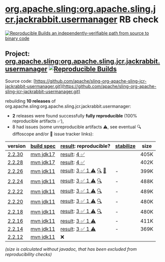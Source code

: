 [org.apache.sling:org.apache.sling.jcr.jackrabbit.usermanager](https://central.sonatype.com/artifact/org.apache.sling/org.apache.sling.jcr.jackrabbit.usermanager/versions) RB check
=======

[![Reproducible Builds](https://reproducible-builds.org/images/logos/rb.svg) an independently-verifiable path from source to binary code](https://reproducible-builds.org/)

## Project: [org.apache.sling:org.apache.sling.jcr.jackrabbit.usermanager](https://central.sonatype.com/artifact/org.apache.sling/org.apache.sling.jcr.jackrabbit.usermanager/versions) [![Reproducible Builds](https://img.shields.io/endpoint?url=https://raw.githubusercontent.com/jvm-repo-rebuild/reproducible-central/master/content/org/apache/sling/org.apache.sling.jcr.jackrabbit.usermanager/badge.json)](https://github.com/jvm-repo-rebuild/reproducible-central/blob/master/content/org/apache/sling/org.apache.sling.jcr.jackrabbit.usermanager/README.md)

Source code: [https://github.com/apache/sling-org-apache-sling-jcr-jackrabbit-usermanager.git](https://github.com/apache/sling-org-apache-sling-jcr-jackrabbit-usermanager.git)

rebuilding **10 releases** of org.apache.sling:org.apache.sling.jcr.jackrabbit.usermanager:
- **2** releases were found successfully **fully reproducible** (100% reproducible artifacts :white_check_mark:),
- 8 had issues (some unreproducible artifacts :warning:, see eventual :mag: diffoscope and/or :memo: issue tracker links):

| version | [build spec](/BUILDSPEC.md) | [result](https://reproducible-builds.org/docs/jvm/): reproducible? | [stabilize](https://github.com/google/oss-rebuild/blob/main/cmd/stabilize/README.md) | size |
| -- | --------- | ------ | ------ | -- |
| [2.2.30](https://central.sonatype.com/artifact/org.apache.sling/org.apache.sling.jcr.jackrabbit.usermanager/2.2.30/pom) | [mvn jdk17](org.apache.sling.jcr.jackrabbit.usermanager-2.2.30.buildspec) | [result](org.apache.sling.jcr.jackrabbit.usermanager-2.2.30.buildinfo): [4 :white_check_mark: ](org.apache.sling.jcr.jackrabbit.usermanager-2.2.30.buildcompare) | | 405K |
| [2.2.28](https://central.sonatype.com/artifact/org.apache.sling/org.apache.sling.jcr.jackrabbit.usermanager/2.2.28/pom) | [mvn jdk17](org.apache.sling.jcr.jackrabbit.usermanager-2.2.28.buildspec) | [result](org.apache.sling.jcr.jackrabbit.usermanager-2.2.28.buildinfo): [4 :white_check_mark: ](org.apache.sling.jcr.jackrabbit.usermanager-2.2.28.buildcompare) | | 402K |
| [2.2.26](https://central.sonatype.com/artifact/org.apache.sling/org.apache.sling.jcr.jackrabbit.usermanager/2.2.26/pom) | [mvn jdk11](org.apache.sling.jcr.jackrabbit.usermanager-2.2.26.buildspec) | [result](org.apache.sling.jcr.jackrabbit.usermanager-2.2.26.buildinfo): [3 :white_check_mark:  1 :warning:](org.apache.sling.jcr.jackrabbit.usermanager-2.2.26.buildcompare) [:mag:](org.apache.sling.jcr.jackrabbit.usermanager-2.2.26.diffoscope) [:memo:](https://github.com/apache/sling-org-apache-sling-jcr-jackrabbit-usermanager/pull/18) | - | 399K |
| [2.2.24](https://central.sonatype.com/artifact/org.apache.sling/org.apache.sling.jcr.jackrabbit.usermanager/2.2.24/pom) | [mvn jdk11](org.apache.sling.jcr.jackrabbit.usermanager-2.2.24.buildspec) | [result](org.apache.sling.jcr.jackrabbit.usermanager-2.2.24.buildinfo): [3 :white_check_mark:  1 :warning:](org.apache.sling.jcr.jackrabbit.usermanager-2.2.24.buildcompare) [:mag:](org.apache.sling.jcr.jackrabbit.usermanager-2.2.24.diffoscope) | - | 488K |
| [2.2.22](https://central.sonatype.com/artifact/org.apache.sling/org.apache.sling.jcr.jackrabbit.usermanager/2.2.22/pom) | [mvn jdk11](org.apache.sling.jcr.jackrabbit.usermanager-2.2.22.buildspec) | [result](org.apache.sling.jcr.jackrabbit.usermanager-2.2.22.buildinfo): [3 :white_check_mark:  1 :warning:](org.apache.sling.jcr.jackrabbit.usermanager-2.2.22.buildcompare) [:mag:](org.apache.sling.jcr.jackrabbit.usermanager-2.2.22.diffoscope) | - | 489K |
| [2.2.20](https://central.sonatype.com/artifact/org.apache.sling/org.apache.sling.jcr.jackrabbit.usermanager/2.2.20/pom) | [mvn jdk11](org.apache.sling.jcr.jackrabbit.usermanager-2.2.20.buildspec) | [result](org.apache.sling.jcr.jackrabbit.usermanager-2.2.20.buildinfo): [3 :white_check_mark:  1 :warning:](org.apache.sling.jcr.jackrabbit.usermanager-2.2.20.buildcompare) [:mag:](org.apache.sling.jcr.jackrabbit.usermanager-2.2.20.diffoscope) | - | 480K |
| [2.2.18](https://central.sonatype.com/artifact/org.apache.sling/org.apache.sling.jcr.jackrabbit.usermanager/2.2.18/pom) | [mvn jdk11](org.apache.sling.jcr.jackrabbit.usermanager-2.2.18.buildspec) | [result](org.apache.sling.jcr.jackrabbit.usermanager-2.2.18.buildinfo): [3 :white_check_mark:  1 :warning:](org.apache.sling.jcr.jackrabbit.usermanager-2.2.18.buildcompare) [:mag:](org.apache.sling.jcr.jackrabbit.usermanager-2.2.18.diffoscope) | - | 480K |
| [2.2.16](https://central.sonatype.com/artifact/org.apache.sling/org.apache.sling.jcr.jackrabbit.usermanager/2.2.16/pom) | [mvn jdk11](org.apache.sling.jcr.jackrabbit.usermanager-2.2.16.buildspec) | [result](org.apache.sling.jcr.jackrabbit.usermanager-2.2.16.buildinfo): [3 :white_check_mark:  1 :warning:](org.apache.sling.jcr.jackrabbit.usermanager-2.2.16.buildcompare) | - | 411K |
| [2.2.14](https://central.sonatype.com/artifact/org.apache.sling/org.apache.sling.jcr.jackrabbit.usermanager/2.2.14/pom) | [mvn jdk11](org.apache.sling.jcr.jackrabbit.usermanager-2.2.14.buildspec) | [result](org.apache.sling.jcr.jackrabbit.usermanager-2.2.14.buildinfo): [3 :white_check_mark:  1 :warning:](org.apache.sling.jcr.jackrabbit.usermanager-2.2.14.buildcompare) | - | 369K |
| [2.2.12](https://central.sonatype.com/artifact/org.apache.sling/org.apache.sling.jcr.jackrabbit.usermanager/2.2.12/pom) | [mvn jdk11](org.apache.sling.jcr.jackrabbit.usermanager-2.2.12.buildspec) | :x: | |

<i>(size is calculated without javadoc, that has been excluded from reproducibility checks)</i>

